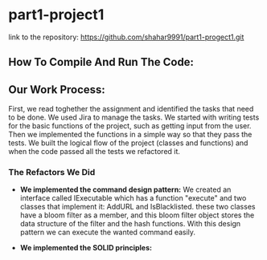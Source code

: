 # part1-project1
link to the repository: https://github.com/shahar9991/part1-progect1.git

## How To Compile And Run The Code:


## Our Work Process:
First, we read toghether the assignment and identified the tasks that need to be done. We used Jira to manage the tasks.
We started with writing tests for the basic functions of the project, such as getting input from the user.
Then we implemented the functions in a simple way so that they pass the tests.
We built the logical flow of the project (classes and functions) and when the code passed all the tests we refactored it. 


### The Refactors We Did
+ **We implemented the command design pattern:** We created an interface called IExecutable which has a function "execute" and two classes that implement it: AddURL and IsBlacklisted. 
these two classes have a bloom filter as a member, and this bloom filter object stores the data structure of the filter and the hash functions.
With this design pattern we can execute the wanted command easily.

+ **We implemented the SOLID principles:**
